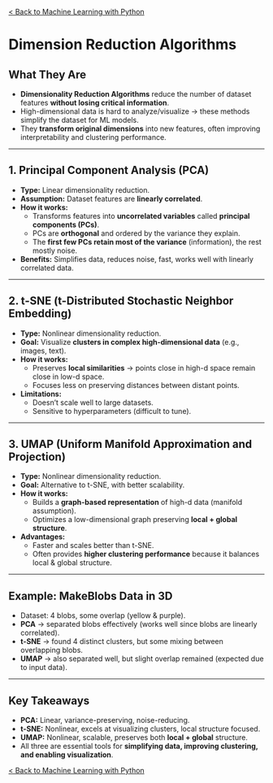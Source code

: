 [< Back to Machine Learning with Python](../../README.md)

# Dimension Reduction Algorithms

## What They Are

- **Dimensionality Reduction Algorithms** reduce the number of dataset features **without losing critical information**.
- High-dimensional data is hard to analyze/visualize → these methods simplify the dataset for ML models.
- They **transform original dimensions** into new features, often improving interpretability and clustering performance.

---

## 1. Principal Component Analysis (PCA)

- **Type:** Linear dimensionality reduction.
- **Assumption:** Dataset features are **linearly correlated**.
- **How it works:**
  - Transforms features into **uncorrelated variables** called **principal components (PCs)**.
  - PCs are **orthogonal** and ordered by the variance they explain.
  - The **first few PCs retain most of the variance** (information), the rest mostly noise.
- **Benefits:** Simplifies data, reduces noise, fast, works well with linearly correlated data.

---

## 2. t-SNE (t-Distributed Stochastic Neighbor Embedding)

- **Type:** Nonlinear dimensionality reduction.
- **Goal:** Visualize **clusters in complex high-dimensional data** (e.g., images, text).
- **How it works:**
  - Preserves **local similarities** → points close in high-d space remain close in low-d space.
  - Focuses less on preserving distances between distant points.
- **Limitations:**
  - Doesn’t scale well to large datasets.
  - Sensitive to hyperparameters (difficult to tune).

---

## 3. UMAP (Uniform Manifold Approximation and Projection)

- **Type:** Nonlinear dimensionality reduction.
- **Goal:** Alternative to t-SNE, with better scalability.
- **How it works:**
  - Builds a **graph-based representation** of high-d data (manifold assumption).
  - Optimizes a low-dimensional graph preserving **local + global structure**.
- **Advantages:**
  - Faster and scales better than t-SNE.
  - Often provides **higher clustering performance** because it balances local & global structure.

---

## Example: MakeBlobs Data in 3D

- Dataset: 4 blobs, some overlap (yellow & purple).
- **PCA** → separated blobs effectively (works well since blobs are linearly correlated).
- **t-SNE** → found 4 distinct clusters, but some mixing between overlapping blobs.
- **UMAP** → also separated well, but slight overlap remained (expected due to input data).

---

## Key Takeaways

- **PCA:** Linear, variance-preserving, noise-reducing.
- **t-SNE:** Nonlinear, excels at visualizing clusters, local structure focused.
- **UMAP:** Nonlinear, scalable, preserves both **local + global** structure.
- All three are essential tools for **simplifying data, improving clustering, and enabling visualization**.

[< Back to Machine Learning with Python](../../README.md)
